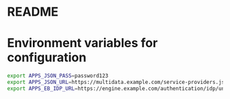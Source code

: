 # README

# Environment variables for configuration
```bash
export APPS_JSON_PASS=password123
export APPS_JSON_URL=https://multidata.example.com/service-providers.json
export APPS_EB_IDP_URL=https://engine.example.com/authentication/idp/unsolicited-single-sign-on
```
